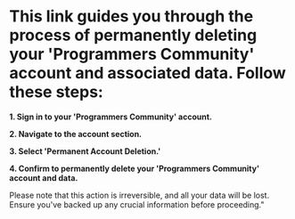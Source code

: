 This link guides you through the process of permanently deleting your 'Programmers Community' account and associated data. Follow these steps:
====

**1. Sign in to your 'Programmers Community' account.**

**2. Navigate to the account section.**

**3. Select 'Permanent Account Deletion.'**

**4. Confirm to permanently delete your 'Programmers Community' account and data.**

Please note that this action is irreversible, and all your data will be lost. Ensure you've backed up any crucial information before proceeding."
